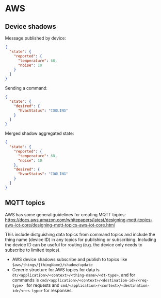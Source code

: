AWS
===

Device shadows
--------------

Message published by device:

```json
{
  "state": {
    "reported": {
      "temperature": 68,
      "noise": 10
    }
  }
}
```

Sending a command:

```json
{
  "state": {
    "desired": {
      "hvacStatus": "COOLING"
    }
  }
}
```

Merged shadow aggregated state:

```json
{
  "state": {
    "reported": {
      "temperature": 68,
      "noise": 10
    },
    "desired": {
      "hvacStatus": "COOLING"
    }
  }
}
```


MQTT topics
-----------

AWS has some general guidelines for creating MQTT topics: <https://docs.aws.amazon.com/whitepapers/latest/designing-mqtt-topics-aws-iot-core/designing-mqtt-topics-aws-iot-core.html>

This include distguishing data topics from command topics and include the thing name (device ID) in any topics for publishing or subscribing. Including the device ID can be useful for routing (e.g. the device only needs to subscribe to limited  topics).

* AWS device shadows subscribe and publish to topics like `$aws/things/{thingName}/shadow/update`
* Generic structure for AWS topics for data is `dt/<application>/<context>/<thing-name>/<dt-type>`, and for commands is `cmd/<application>/<context>/<destination-id>/<req-type> ` for requests and `cmd/<application>/<context>/<destination-id>/<res-type>` for responses.


